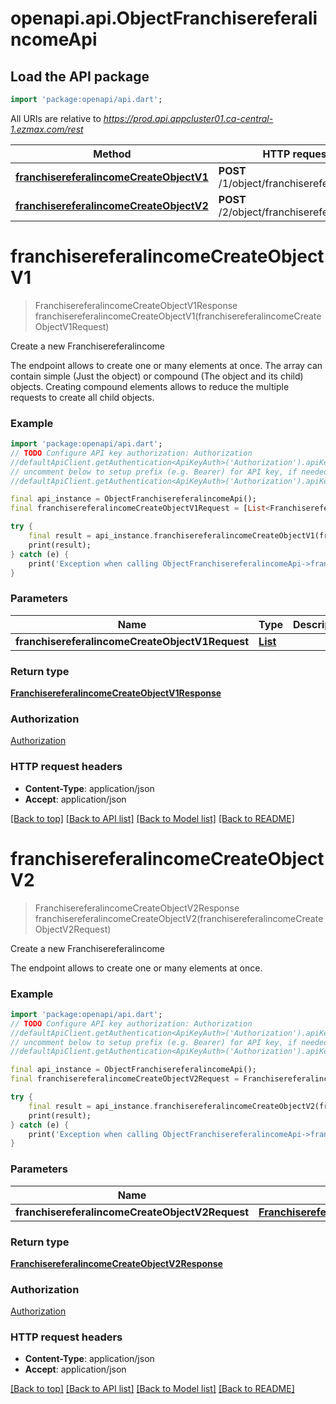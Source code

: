 # openapi.api.ObjectFranchisereferalincomeApi

## Load the API package
```dart
import 'package:openapi/api.dart';
```

All URIs are relative to *https://prod.api.appcluster01.ca-central-1.ezmax.com/rest*

Method | HTTP request | Description
------------- | ------------- | -------------
[**franchisereferalincomeCreateObjectV1**](ObjectFranchisereferalincomeApi.md#franchisereferalincomecreateobjectv1) | **POST** /1/object/franchisereferalincome | Create a new Franchisereferalincome
[**franchisereferalincomeCreateObjectV2**](ObjectFranchisereferalincomeApi.md#franchisereferalincomecreateobjectv2) | **POST** /2/object/franchisereferalincome | Create a new Franchisereferalincome


# **franchisereferalincomeCreateObjectV1**
> FranchisereferalincomeCreateObjectV1Response franchisereferalincomeCreateObjectV1(franchisereferalincomeCreateObjectV1Request)

Create a new Franchisereferalincome

The endpoint allows to create one or many elements at once.  The array can contain simple (Just the object) or compound (The object and its child) objects.  Creating compound elements allows to reduce the multiple requests to create all child objects.

### Example
```dart
import 'package:openapi/api.dart';
// TODO Configure API key authorization: Authorization
//defaultApiClient.getAuthentication<ApiKeyAuth>('Authorization').apiKey = 'YOUR_API_KEY';
// uncomment below to setup prefix (e.g. Bearer) for API key, if needed
//defaultApiClient.getAuthentication<ApiKeyAuth>('Authorization').apiKeyPrefix = 'Bearer';

final api_instance = ObjectFranchisereferalincomeApi();
final franchisereferalincomeCreateObjectV1Request = [List<FranchisereferalincomeCreateObjectV1Request>()]; // List<FranchisereferalincomeCreateObjectV1Request> | 

try {
    final result = api_instance.franchisereferalincomeCreateObjectV1(franchisereferalincomeCreateObjectV1Request);
    print(result);
} catch (e) {
    print('Exception when calling ObjectFranchisereferalincomeApi->franchisereferalincomeCreateObjectV1: $e\n');
}
```

### Parameters

Name | Type | Description  | Notes
------------- | ------------- | ------------- | -------------
 **franchisereferalincomeCreateObjectV1Request** | [**List<FranchisereferalincomeCreateObjectV1Request>**](FranchisereferalincomeCreateObjectV1Request.md)|  | 

### Return type

[**FranchisereferalincomeCreateObjectV1Response**](FranchisereferalincomeCreateObjectV1Response.md)

### Authorization

[Authorization](../README.md#Authorization)

### HTTP request headers

 - **Content-Type**: application/json
 - **Accept**: application/json

[[Back to top]](#) [[Back to API list]](../README.md#documentation-for-api-endpoints) [[Back to Model list]](../README.md#documentation-for-models) [[Back to README]](../README.md)

# **franchisereferalincomeCreateObjectV2**
> FranchisereferalincomeCreateObjectV2Response franchisereferalincomeCreateObjectV2(franchisereferalincomeCreateObjectV2Request)

Create a new Franchisereferalincome

The endpoint allows to create one or many elements at once.

### Example
```dart
import 'package:openapi/api.dart';
// TODO Configure API key authorization: Authorization
//defaultApiClient.getAuthentication<ApiKeyAuth>('Authorization').apiKey = 'YOUR_API_KEY';
// uncomment below to setup prefix (e.g. Bearer) for API key, if needed
//defaultApiClient.getAuthentication<ApiKeyAuth>('Authorization').apiKeyPrefix = 'Bearer';

final api_instance = ObjectFranchisereferalincomeApi();
final franchisereferalincomeCreateObjectV2Request = FranchisereferalincomeCreateObjectV2Request(); // FranchisereferalincomeCreateObjectV2Request | 

try {
    final result = api_instance.franchisereferalincomeCreateObjectV2(franchisereferalincomeCreateObjectV2Request);
    print(result);
} catch (e) {
    print('Exception when calling ObjectFranchisereferalincomeApi->franchisereferalincomeCreateObjectV2: $e\n');
}
```

### Parameters

Name | Type | Description  | Notes
------------- | ------------- | ------------- | -------------
 **franchisereferalincomeCreateObjectV2Request** | [**FranchisereferalincomeCreateObjectV2Request**](FranchisereferalincomeCreateObjectV2Request.md)|  | 

### Return type

[**FranchisereferalincomeCreateObjectV2Response**](FranchisereferalincomeCreateObjectV2Response.md)

### Authorization

[Authorization](../README.md#Authorization)

### HTTP request headers

 - **Content-Type**: application/json
 - **Accept**: application/json

[[Back to top]](#) [[Back to API list]](../README.md#documentation-for-api-endpoints) [[Back to Model list]](../README.md#documentation-for-models) [[Back to README]](../README.md)

